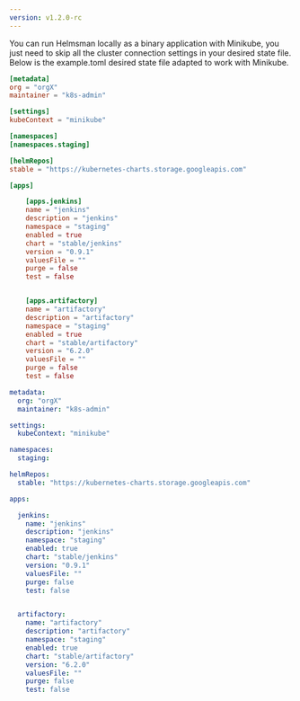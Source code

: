 ```yaml
---
version: v1.2.0-rc
---
```


You can run Helmsman locally as a binary application with Minikube, you just need to skip all the cluster connection settings in your desired state file. Below is the example.toml desired state file adapted to work with Minikube.


```toml
[metadata]
org = "orgX"
maintainer = "k8s-admin"

[settings]
kubeContext = "minikube" 

[namespaces]
[namespaces.staging]

[helmRepos]
stable = "https://kubernetes-charts.storage.googleapis.com"

[apps]

    [apps.jenkins]
    name = "jenkins" 
    description = "jenkins"
    namespace = "staging" 
    enabled = true 
    chart = "stable/jenkins" 
    version = "0.9.1" 
    valuesFile = "" 
    purge = false 
    test = false 


    [apps.artifactory]
    name = "artifactory" 
    description = "artifactory"
    namespace = "staging" 
    enabled = true 
    chart = "stable/artifactory" 
    version = "6.2.0" 
    valuesFile = "" 
    purge = false 
    test = false 
```

```yaml
metadata:
  org: "orgX"
  maintainer: "k8s-admin"

settings:
  kubeContext: "minikube"

namespaces:
  staging:

helmRepos:
  stable: "https://kubernetes-charts.storage.googleapis.com"

apps:

  jenkins:
    name: "jenkins"
    description: "jenkins"
    namespace: "staging"
    enabled: true
    chart: "stable/jenkins"
    version: "0.9.1"
    valuesFile: ""
    purge: false
    test: false


  artifactory:
    name: "artifactory"
    description: "artifactory"
    namespace: "staging"
    enabled: true
    chart: "stable/artifactory"
    version: "6.2.0"
    valuesFile: ""
    purge: false
    test: false
```